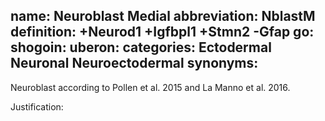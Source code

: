 name: Neuroblast Medial
abbreviation: NblastM
definition: +Neurod1 +Igfbpl1 +Stmn2 -Gfap
go:
shogoin: 
uberon:
categories: Ectodermal Neuronal Neuroectodermal
synonyms:
---

Neuroblast according to Pollen et al. 2015 and La Manno et al. 2016.

Justification:

